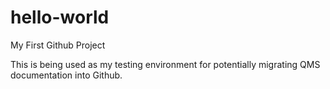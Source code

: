 # hello-world

My First Github Project

This is being used as my testing environment for potentially migrating QMS documentation into Github.
